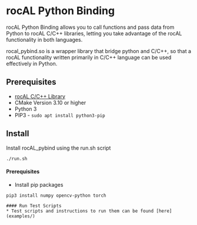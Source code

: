 # rocAL Python Binding

rocAL Python Binding allows you to call functions and pass data from Python to rocAL C/C++ libraries,
letting you take advantage of the rocAL functionality in both languages.

rocal_pybind.so is a wrapper library that bridge python and C/C++, so that a rocAL functionality
written primarily in C/C++ language can be used effectively in Python.

## Prerequisites
* [rocAL C/C++ Library](../rocAL#prerequisites)
* CMake Version 3.10 or higher
* Python 3
* PIP3 - `sudo apt install python3-pip`

## Install
Install rocAL_pybind using the run.sh script
```
./run.sh
```

#### Prerequisites

* Install pip packages
````
pip3 install numpy opencv-python torch
````

```
#### Run Test Scripts
* Test scripts and instructions to run them can be found [here](examples/)
